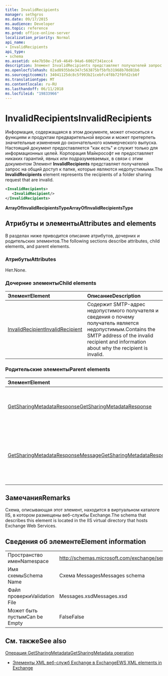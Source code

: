 ```yaml
---
title: InvalidRecipients
manager: sethgros
ms.date: 09/17/2015
ms.audience: Developer
ms.topic: reference
ms.prod: office-online-server
localization_priority: Normal
api_name:
- InvalidRecipients
api_type:
- schema
ms.assetid: e4e7b50e-2fa9-4649-94a6-6002f341ecc4
description: Элемент InvalidRecipients представляет получателей запрос на общий доступ к папке, которые являются недопустимыми.
ms.openlocfilehash: 02ad8935bde347c563875bf5bfb31968b70d81b6
ms.sourcegitcommit: 34041125dc8c5f993b21cebfc4f8b72f0fd2cb6f
ms.translationtype: MT
ms.contentlocale: ru-RU
ms.lasthandoff: 06/11/2018
ms.locfileid: "19833966"
---
```

# <a name="invalidrecipients"></a><span data-ttu-id="a98eb-103">InvalidRecipients</span><span class="sxs-lookup"><span data-stu-id="a98eb-103">InvalidRecipients</span></span>

<span data-ttu-id="a98eb-104">Информация, содержащаяся в этом документе, может относиться к функциям и продуктам предварительной версии и может претерпеть значительные изменения до окончательного коммерческого выпуска. Настоящий документ предоставляется "как есть" и служит только для информационных целей. Корпорация Майкрософт не предоставляет никаких гарантий, явных или подразумеваемых, в связи с этим документом Элемент **InvalidRecipients** представляет получателей запрос на общий доступ к папке, которые являются недопустимыми.</span><span class="sxs-lookup"><span data-stu-id="a98eb-104">The **InvalidRecipients** element represents the recipients of a folder sharing request that are invalid.</span></span> 
  
```XML
<InvalidRecipients>
   <InvalidRecipient/>
</InvalidRecipients>
```

 <span data-ttu-id="a98eb-105">**ArrayOfInvalidRecipientsType**</span><span class="sxs-lookup"><span data-stu-id="a98eb-105">**ArrayOfInvalidRecipientsType**</span></span>
## <a name="attributes-and-elements"></a><span data-ttu-id="a98eb-106">Атрибуты и элементы</span><span class="sxs-lookup"><span data-stu-id="a98eb-106">Attributes and elements</span></span>

<span data-ttu-id="a98eb-107">В разделах ниже приводится описание атрибутов, дочерних и родительских элементов.</span><span class="sxs-lookup"><span data-stu-id="a98eb-107">The following sections describe attributes, child elements, and parent elements.</span></span>
  
### <a name="attributes"></a><span data-ttu-id="a98eb-108">Атрибуты</span><span class="sxs-lookup"><span data-stu-id="a98eb-108">Attributes</span></span>

<span data-ttu-id="a98eb-109">Нет.</span><span class="sxs-lookup"><span data-stu-id="a98eb-109">None.</span></span>
  
### <a name="child-elements"></a><span data-ttu-id="a98eb-110">Дочерние элементы</span><span class="sxs-lookup"><span data-stu-id="a98eb-110">Child elements</span></span>

|<span data-ttu-id="a98eb-111">**Элемент**</span><span class="sxs-lookup"><span data-stu-id="a98eb-111">**Element**</span></span>|<span data-ttu-id="a98eb-112">**Описание**</span><span class="sxs-lookup"><span data-stu-id="a98eb-112">**Description**</span></span>|
|:-----|:-----|
|[<span data-ttu-id="a98eb-113">InvalidRecipient</span><span class="sxs-lookup"><span data-stu-id="a98eb-113">InvalidRecipient</span></span>](invalidrecipient.md) <br/> |<span data-ttu-id="a98eb-114">Содержит SMTP-адрес недопустимого получателя и сведения о почему получатель является недопустимым.</span><span class="sxs-lookup"><span data-stu-id="a98eb-114">Contains the SMTP address of the invalid recipient and information about why the recipient is invalid.</span></span>  <br/> |
   
### <a name="parent-elements"></a><span data-ttu-id="a98eb-115">Родительские элементы</span><span class="sxs-lookup"><span data-stu-id="a98eb-115">Parent elements</span></span>

|<span data-ttu-id="a98eb-116">**Элемент**</span><span class="sxs-lookup"><span data-stu-id="a98eb-116">**Element**</span></span>|<span data-ttu-id="a98eb-117">**Описание**</span><span class="sxs-lookup"><span data-stu-id="a98eb-117">**Description**</span></span>|
|:-----|:-----|
|[<span data-ttu-id="a98eb-118">GetSharingMetadataResponse</span><span class="sxs-lookup"><span data-stu-id="a98eb-118">GetSharingMetadataResponse</span></span>](getsharingmetadataresponse.md) <br/> |<span data-ttu-id="a98eb-119">Определяет ответ на запрос [Операция GetSharingMetadata](getsharingmetadata-operation.md) .</span><span class="sxs-lookup"><span data-stu-id="a98eb-119">Defines a response to a [GetSharingMetadata operation](getsharingmetadata-operation.md) request.</span></span>  <br/> |
|[<span data-ttu-id="a98eb-120">GetSharingMetadataResponseMessage</span><span class="sxs-lookup"><span data-stu-id="a98eb-120">GetSharingMetadataResponseMessage</span></span>](getsharingmetadataresponsemessage.md) <br/> |<span data-ttu-id="a98eb-121">Содержит состояние и результат одного [Операция GetSharingMetadata](getsharingmetadata-operation.md) запроса.</span><span class="sxs-lookup"><span data-stu-id="a98eb-121">Contains the status and result of a single [GetSharingMetadata operation](getsharingmetadata-operation.md) request.</span></span>  <br/> |
   
## <a name="remarks"></a><span data-ttu-id="a98eb-122">Замечания</span><span class="sxs-lookup"><span data-stu-id="a98eb-122">Remarks</span></span>

<span data-ttu-id="a98eb-123">Схема, описывающая этот элемент, находится в виртуальном каталоге IIS, в котором размещены веб-службы Exchange.</span><span class="sxs-lookup"><span data-stu-id="a98eb-123">The schema that describes this element is located in the IIS virtual directory that hosts Exchange Web Services.</span></span>
  
## <a name="element-information"></a><span data-ttu-id="a98eb-124">Сведения об элементе</span><span class="sxs-lookup"><span data-stu-id="a98eb-124">Element information</span></span>

|||
|:-----|:-----|
|<span data-ttu-id="a98eb-125">Пространство имен</span><span class="sxs-lookup"><span data-stu-id="a98eb-125">Namespace</span></span>  <br/> |http://schemas.microsoft.com/exchange/services/2006/messages  <br/> |
|<span data-ttu-id="a98eb-126">Имя схемы</span><span class="sxs-lookup"><span data-stu-id="a98eb-126">Schema Name</span></span>  <br/> |<span data-ttu-id="a98eb-127">Схема Messages</span><span class="sxs-lookup"><span data-stu-id="a98eb-127">Messages schema</span></span>  <br/> |
|<span data-ttu-id="a98eb-128">Файл проверки</span><span class="sxs-lookup"><span data-stu-id="a98eb-128">Validation File</span></span>  <br/> |<span data-ttu-id="a98eb-129">Messages.xsd</span><span class="sxs-lookup"><span data-stu-id="a98eb-129">Messages.xsd</span></span>  <br/> |
|<span data-ttu-id="a98eb-130">Может быть пустым</span><span class="sxs-lookup"><span data-stu-id="a98eb-130">Can be Empty</span></span>  <br/> |<span data-ttu-id="a98eb-131">False</span><span class="sxs-lookup"><span data-stu-id="a98eb-131">False</span></span>  <br/> |
   
## <a name="see-also"></a><span data-ttu-id="a98eb-132">См. также</span><span class="sxs-lookup"><span data-stu-id="a98eb-132">See also</span></span>



[<span data-ttu-id="a98eb-133">Операция GetSharingMetadata</span><span class="sxs-lookup"><span data-stu-id="a98eb-133">GetSharingMetadata operation</span></span>](getsharingmetadata-operation.md)


- [<span data-ttu-id="a98eb-134">Элементы XML веб-служб Exchange в Exchange</span><span class="sxs-lookup"><span data-stu-id="a98eb-134">EWS XML elements in Exchange</span></span>](ews-xml-elements-in-exchange.md)

